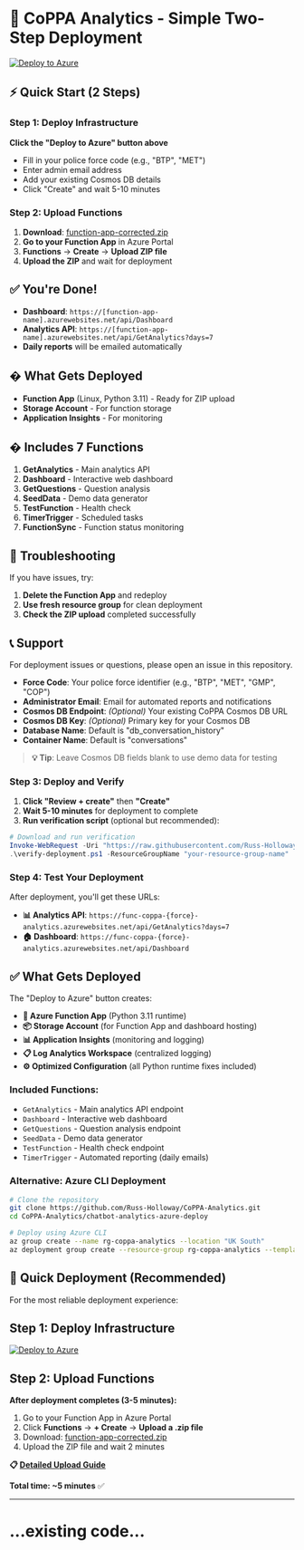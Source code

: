 # 🚀 CoPPA Analytics - Simple Two-Step Deployment

[![Deploy to Azure](https://aka.ms/deploytoazurebutton)](https://portal.azure.com/#create/Microsoft.Template/uri/https%3A%2F%2Fraw.githubusercontent.com%2FRuss-Holloway%2FCoPPA-Analytics%2Fmain%2Fchatbot-analytics-azure-deploy%2Fazuredeploy.json)

## ⚡ Quick Start (2 Steps)

### Step 1: Deploy Infrastructure
**Click the "Deploy to Azure" button above**
- Fill in your police force code (e.g., "BTP", "MET")
- Enter admin email address
- Add your existing Cosmos DB details
- Click "Create" and wait 5-10 minutes

### Step 2: Upload Functions
1. **Download**: [function-app-corrected.zip](https://github.com/Russ-Holloway/CoPPA-Analytics/raw/main/chatbot-analytics-azure-deploy/function-app-corrected.zip)
2. **Go to your Function App** in Azure Portal
3. **Functions** → **Create** → **Upload ZIP file**
4. **Upload the ZIP** and wait for deployment

## ✅ You're Done!

- **Dashboard**: `https://[function-app-name].azurewebsites.net/api/Dashboard`
- **Analytics API**: `https://[function-app-name].azurewebsites.net/api/GetAnalytics?days=7`
- **Daily reports** will be emailed automatically

## � What Gets Deployed

- **Function App** (Linux, Python 3.11) - Ready for ZIP upload
- **Storage Account** - For function storage
- **Application Insights** - For monitoring

## � Includes 7 Functions

1. **GetAnalytics** - Main analytics API
2. **Dashboard** - Interactive web dashboard  
3. **GetQuestions** - Question analysis
4. **SeedData** - Demo data generator
5. **TestFunction** - Health check
6. **TimerTrigger** - Scheduled tasks
7. **FunctionSync** - Function status monitoring

## 🚨 Troubleshooting

If you have issues, try:
1. **Delete the Function App** and redeploy
2. **Use fresh resource group** for clean deployment
3. **Check the ZIP upload** completed successfully

## 📞 Support

For deployment issues or questions, please open an issue in this repository.
- **Force Code**: Your police force identifier (e.g., "BTP", "MET", "GMP", "COP")
- **Administrator Email**: Email for automated reports and notifications
- **Cosmos DB Endpoint**: *(Optional)* Your existing CoPPA Cosmos DB URL
- **Cosmos DB Key**: *(Optional)* Primary key for your Cosmos DB
- **Database Name**: Default is "db_conversation_history"
- **Container Name**: Default is "conversations"

> **💡 Tip**: Leave Cosmos DB fields blank to use demo data for testing

### Step 3: Deploy and Verify
1. **Click "Review + create"** then **"Create"**
2. **Wait 5-10 minutes** for deployment to complete
3. **Run verification script** (optional but recommended):

```powershell
# Download and run verification
Invoke-WebRequest -Uri "https://raw.githubusercontent.com/Russ-Holloway/CoPPA-Analytics/main/chatbot-analytics-azure-deploy/verify-deployment.ps1" -OutFile "verify-deployment.ps1"
.\verify-deployment.ps1 -ResourceGroupName "your-resource-group-name"
```

### Step 4: Test Your Deployment
After deployment, you'll get these URLs:
- **📊 Analytics API**: `https://func-coppa-{force}-analytics.azurewebsites.net/api/GetAnalytics?days=7`
- **🏠 Dashboard**: `https://func-coppa-{force}-analytics.azurewebsites.net/api/Dashboard`

## ✅ What Gets Deployed

The "Deploy to Azure" button creates:

- **🔧 Azure Function App** (Python 3.11 runtime)
- **📦 Storage Account** (for Function App and dashboard hosting)
- **📊 Application Insights** (monitoring and logging)
- **📋 Log Analytics Workspace** (centralized logging)
- **⚙️ Optimized Configuration** (all Python runtime fixes included)

### Included Functions:
- `GetAnalytics` - Main analytics API endpoint
- `Dashboard` - Interactive web dashboard
- `GetQuestions` - Question analysis endpoint
- `SeedData` - Demo data generator
- `TestFunction` - Health check endpoint
- `TimerTrigger` - Automated reporting (daily emails)

### Alternative: Azure CLI Deployment

```bash
# Clone the repository
git clone https://github.com/Russ-Holloway/CoPPA-Analytics.git
cd CoPPA-Analytics/chatbot-analytics-azure-deploy

# Deploy using Azure CLI
az group create --name rg-coppa-analytics --location "UK South"
az deployment group create --resource-group rg-coppa-analytics --template-file azuredeploy.json --parameters forceIdentifier=yourforce adminEmail=admin@yourforce.police.uk
```

## 🚀 Quick Deployment (Recommended)

For the most reliable deployment experience:

## Step 1: Deploy Infrastructure
[![Deploy to Azure](https://aka.ms/deploytoazurebutton)](https://portal.azure.com/#create/Microsoft.Template/uri/https%3A%2F%2Fraw.githubusercontent.com%2FRuss-Holloway%2FCoPPA-Analytics%2Fmain%2Fchatbot-analytics-azure-deploy%2Fazuredeploy.json)

## Step 2: Upload Functions
**After deployment completes (3-5 minutes):**
1. Go to your Function App in Azure Portal
2. Click **Functions** → **+ Create** → **Upload a .zip file**
3. Download: [function-app-corrected.zip](https://github.com/Russ-Holloway/CoPPA-Analytics/raw/main/chatbot-analytics-azure-deploy/function-app-corrected.zip)
4. Upload the ZIP file and wait 2 minutes

**📋 [Detailed Upload Guide](SIMPLE_FUNCTION_UPLOAD_GUIDE.md)**

**Total time: ~5 minutes** ✅

---

# ...existing code...
